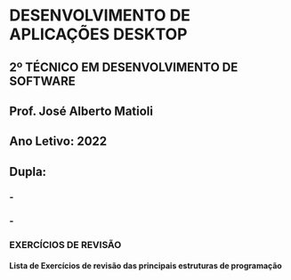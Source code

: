 ﻿# DESENVOLVIMENTO DE APLICAÇÕES DESKTOP
## 2º TÉCNICO EM DESENVOLVIMENTO DE SOFTWARE
## Prof. José Alberto Matioli
## Ano Letivo: 2022

## Dupla:
### <RA1> - <NOME1>
### <RA2> - <NOME2>

### EXERCÍCIOS DE REVISÃO
#### Lista de Exercícios de revisão das principais estruturas de programação

